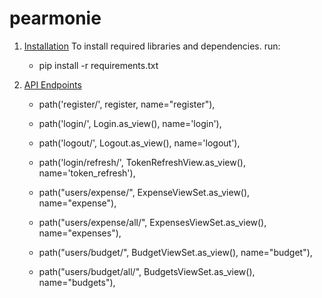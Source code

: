 # pearmonie


1. [Installation](#installation)
   To install required libraries and dependencies. run:
   * pip install -r requirements.txt
  
     
2. [API Endpoints](#api-endpoints)
   
   * path('register/', register, name="register"),
   * path('login/', Login.as_view(), name='login'),
   * path('logout/', Logout.as_view(), name='logout'),
   * path('login/refresh/', TokenRefreshView.as_view(), name='token_refresh'),
     
   * path("users/expense/", ExpenseViewSet.as_view(), name="expense"),
   * path("users/expense/all/", ExpensesViewSet.as_view(), name="expenses"),
     
   * path("users/budget/", BudgetViewSet.as_view(), name="budget"),
   * path("users/budget/all/", BudgetsViewSet.as_view(), name="budgets"),
